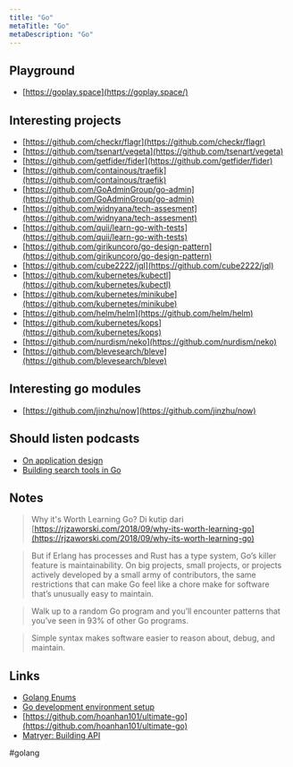 ```yaml
---
title: "Go"
metaTitle: "Go"
metaDescription: "Go"
---
```


## Playground

- [https://goplay.space](https://goplay.space/)

## Interesting projects

- [https://github.com/checkr/flagr](https://github.com/checkr/flagr)
- [https://github.com/tsenart/vegeta](https://github.com/tsenart/vegeta)
- [https://github.com/getfider/fider](https://github.com/getfider/fider)
- [https://github.com/containous/traefik](https://github.com/containous/traefik)
- [https://github.com/GoAdminGroup/go-admin](https://github.com/GoAdminGroup/go-admin)
- [https://github.com/widnyana/tech-assesment](https://github.com/widnyana/tech-assesment)
- [https://github.com/quii/learn-go-with-tests](https://github.com/quii/learn-go-with-tests)
- [https://github.com/girikuncoro/go-design-pattern](https://github.com/girikuncoro/go-design-pattern)
- [https://github.com/cube2222/jql](https://github.com/cube2222/jql)
- [https://github.com/kubernetes/kubectl](https://github.com/kubernetes/kubectl)
- [https://github.com/kubernetes/minikube](https://github.com/kubernetes/minikube)
- [https://github.com/helm/helm](https://github.com/helm/helm)
- [https://github.com/kubernetes/kops](https://github.com/kubernetes/kops)
- [https://github.com/nurdism/neko](https://github.com/nurdism/neko)
- [https://github.com/blevesearch/bleve](https://github.com/blevesearch/bleve)

## Interesting go modules

- [https://github.com/jinzhu/now](https://github.com/jinzhu/now)

## Should listen podcasts

- [On application design](https://changelog.com/gotime/102)
- [Building search tools in Go](https://changelog.com/gotime/104)

## Notes

> Why it's Worth Learning Go? Di kutip dari [https://rjzaworski.com/2018/09/why-its-worth-learning-go](https://rjzaworski.com/2018/09/why-its-worth-learning-go)

> But if Erlang has processes and Rust has a type system, Go’s killer feature is maintainability. On big projects, small projects, or projects actively developed by a small army of contributors, the same restrictions that can make Go feel like a chore make for software that’s unusually easy to maintain.

> Walk up to a random Go program and you’ll encounter patterns that you’ve seen in 93% of other Go programs.

> Simple syntax makes software easier to reason about, debug, and maintain.

## Links

- [Golang Enums](https://www.ribice.ba/golang-enums/)
- [Go development environment setup](/coding/go-development-environment-setup.md)
- [https://github.com/hoanhan101/ultimate-go](https://github.com/hoanhan101/ultimate-go)
- [Matryer: Building API](https://go-talks.appspot.com/github.com/matryer/golanguk/building-apis.slide)

#golang
